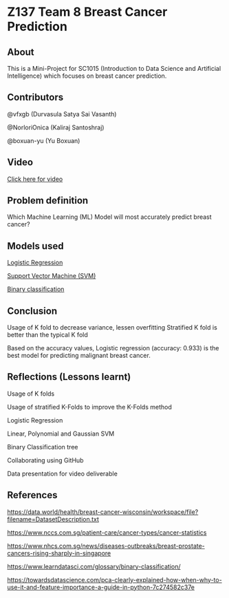 # Z137 Team 8 Breast Cancer Prediction

## About
This is a Mini-Project for SC1015 (Introduction to Data Science and Artificial Intelligence) which focuses on breast cancer prediction. 

## Contributors 
@vfxgb (Durvasula Satya Sai Vasanth)

@NorloriOnica (Kaliraj Santoshraj)

@boxuan-yu (Yu Boxuan)

## Video
[Click here for video](https://www.youtube.com/watch?v=oiFySC_IBiM&ab_channel=KalirajSantoshraj)

## Problem definition
Which Machine Learning (ML) Model will most accurately predict breast cancer?

## Models used
[Logistic Regression](https://github.com/vfxgb/Z137-Breast-Cancer/blob/main/Logistic%20Regression%20Model.ipynb)

[Support Vector Machine (SVM)](https://github.com/vfxgb/Z137-Breast-Cancer/blob/main/SVM%20Model.ipynb)

[Binary classification](https://github.com/vfxgb/Z137-Breast-Cancer/blob/main/Binary%20Tree%20Model.ipynb)

## Conclusion
Usage of K fold to decrease variance, lessen overfitting 
Stratified K fold is better than the typical K fold 

Based on the accuracy values, Logistic regression (accuracy: 0.933) is the best model for predicting malignant breast cancer.

## Reflections (Lessons learnt)
Usage of K folds 

Usage of stratified K-Folds to improve the K-Folds method 

Logistic Regression 

Linear, Polynomial and Gaussian SVM 

Binary Classification tree

Collaborating using GitHub

Data presentation for video deliverable

## References 
https://data.world/health/breast-cancer-wisconsin/workspace/file?filename=DatasetDescription.txt

https://www.nccs.com.sg/patient-care/cancer-types/cancer-statistics 

https://www.nhcs.com.sg/news/diseases-outbreaks/breast-prostate-cancers-rising-sharply-in-singapore 

https://www.learndatasci.com/glossary/binary-classification/ 

https://towardsdatascience.com/pca-clearly-explained-how-when-why-to-use-it-and-feature-importance-a-guide-in-python-7c274582c37e

